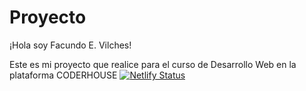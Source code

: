 # Proyecto

¡Hola soy Facundo E. Vilches!

Este es mi proyecto que realice para el curso de Desarrollo Web en la plataforma CODERHOUSE
[![Netlify Status](https://api.netlify.com/api/v1/badges/6d82b1a2-bf7f-435d-a5e7-1d6c4231bb82/deploy-status)](https://app.netlify.com/sites/shady-coderina/deploys)

